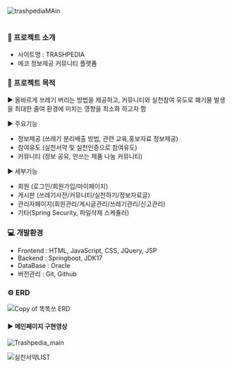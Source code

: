 
![trashpediaMAin](https://github.com/ES1230/ES1230.github.io/assets/153258776/9065af08-63ac-4304-8dcc-09bfa2d790c3)


#


###  📄 프로젝트 소개
- 사이트명 : TRASHPEDIA
- 에코 정보제공 커뮤니티 플랫폼

### 📕 프로젝트 목적
  
 ▶ 올바르게 쓰레기 버리는 방법을 제공하고, 커뮤니티와 실천참여 유도로 폐기물 발생을 최대한 줄여
 환경에 미치는 영향을 최소화 하고자 함

 ▶ 주요기능
 - 정보제공 (쓰레기 분리배출 방법, 관련 교육,홍보자료 정보제공)
 - 참여유도 (실천서약 및 실천인증으로 참여유도)
 - 커뮤니티 (정보 공유, 안쓰는 제품 나눔 커뮤니티)

 ▶ 세부기능
 - 회원 (로그인/회원가입/마이페이지)
 - 게시판 (쓰레기사전/커뮤니티/실천하기/정보자료글)
 - 관리자페이지(회원관리/게시글관리/쓰레기관리/신고관리)
 - 기타(Spring Security, 파일삭제 스케쥴러)

### 💻 개발환경

- Frontend : HTML, JavaScript, CSS, JQuery, JSP
- Backend : Springboot, JDK17
- DataBase : Oracle
- 버전관리 : Git, Github

### ⚙ ERD
![Copy of 똑똑쓰 ERD](https://github.com/ES1230/ODIGAJI_TeamProject/assets/153258776/cedb745c-367c-4a97-a2c9-844f0155783d)




#### ▶ 메인페이지 구현영상

![Trashpedia_main](https://github.com/ES1230/MangoBoard-React/assets/153258776/0c9bbb9c-9da2-4ff7-90c5-c288b9f79c7e)


![실천서약LIST](https://github.com/ES1230/MangoBoard-React/assets/153258776/9c77043d-f39f-44a6-8637-ab6cf5aa38b6)



